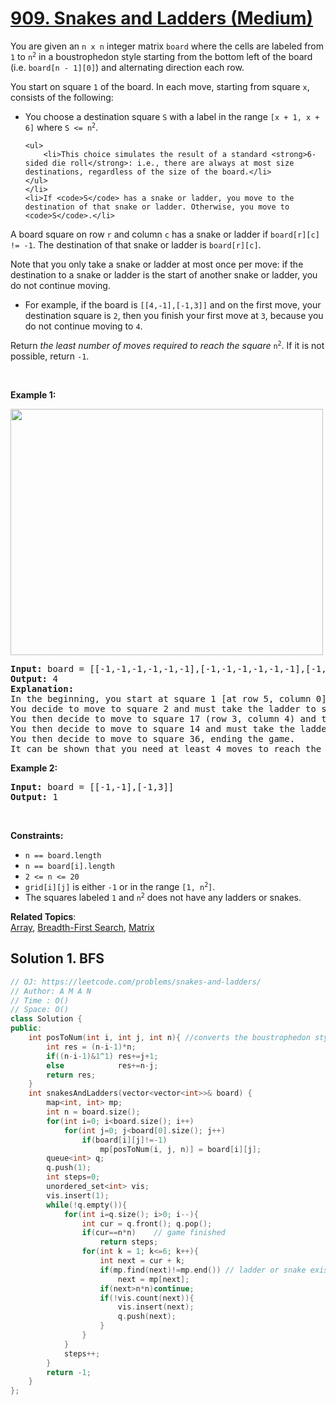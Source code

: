 # [909. Snakes and Ladders (Medium)](https://leetcode.com/problems/snakes-and-ladders/)

<p>You are given an <code>n x n</code> integer matrix <code>board</code> where the cells are labeled from <code>1</code> to <code>n<sup>2</sup></code> in a boustrophedon style starting from the bottom left of the board (i.e. <code>board[n - 1][0]</code>) and alternating direction each row.</p>

<p>You start on square <code>1</code> of the board. In each move, starting from square <code>x</code>, consists of the following:</p>

<ul>
	<li>You choose a destination square <code>S</code> with a label in the range <code>[x + 1, x + 6]</code> where <code>S &lt;= n<sup>2</sup></code>.

	<ul>
		<li>This choice simulates the result of a standard <strong>6-sided die roll</strong>: i.e., there are always at most size destinations, regardless of the size of the board.</li>
	</ul>
	</li>
	<li>If <code>S</code> has a snake or ladder, you move to the destination of that snake or ladder. Otherwise, you move to <code>S</code>.</li>
</ul>

<p>A board square on row <code>r</code> and column <code>c</code> has a snake or ladder if <code>board[r][c] != -1</code>. The destination of that snake or ladder is <code>board[r][c]</code>.</p>

<p>Note that you only take a snake or ladder at most once per move: if the destination to a snake or ladder is the start of another snake or ladder, you do not continue moving.</p>

<ul>
	<li>For example, if the board is <code>[[4,-1],[-1,3]]</code>&nbsp;and on the first move, your destination square is <code>2</code>, then you finish your first move at <code>3</code>, because you do not continue moving to <code>4</code>.</li>
</ul>

<p>Return <em>the least number of moves required to reach the square </em><code>n<sup>2</sup></code>. If it is not possible, return <code>-1</code>.</p>

<p>&nbsp;</p>
<p><strong>Example 1:</strong></p>
<img alt="" src="https://assets.leetcode.com/uploads/2018/09/23/snakes.png" style="width: 500px; height: 394px;">
<pre><strong>Input:</strong> board = [[-1,-1,-1,-1,-1,-1],[-1,-1,-1,-1,-1,-1],[-1,-1,-1,-1,-1,-1],[-1,35,-1,-1,13,-1],[-1,-1,-1,-1,-1,-1],[-1,15,-1,-1,-1,-1]]
<strong>Output:</strong> 4
<strong>Explanation:</strong> 
In the beginning, you start at square 1 [at row 5, column 0].
You decide to move to square 2 and must take the ladder to square 15.
You then decide to move to square 17 (row 3, column 4) and take the snake to square 13.
You then decide to move to square 14 and must take the ladder to square 35.
You then decide to move to square 36, ending the game.
It can be shown that you need at least 4 moves to reach the N*N-th square, so the answer is 4.
</pre>

<p><strong>Example 2:</strong></p>

<pre><strong>Input:</strong> board = [[-1,-1],[-1,3]]
<strong>Output:</strong> 1
</pre>

<p>&nbsp;</p>
<p><strong>Constraints:</strong></p>

<ul>
	<li><code>n == board.length</code></li>
	<li><code>n == board[i].length</code></li>
	<li><code>2 &lt;= n &lt;= 20</code></li>
	<li><code>grid[i][j]</code> is either <code>-1</code> or in the range <code>[1, n<sup>2</sup>]</code>.</li>
	<li>The squares labeled <code>1</code> and <code>n<sup>2</sup></code> does not have any ladders or snakes.</li>
</ul>


**Related Topics**:  
[Array](https://leetcode.com/tag/array/), [Breadth-First Search](https://leetcode.com/tag/breadth-first-search/), [Matrix](https://leetcode.com/tag/matrix/)

## Solution 1. BFS

```cpp
// OJ: https://leetcode.com/problems/snakes-and-ladders/
// Author: A M A N
// Time : O()
// Space: O()
class Solution {
public:
    int posToNum(int i, int j, int n){ //converts the boustrophedon style index to 1D index
        int res = (n-i-1)*n;
        if((n-i-1)&1^1) res+=j+1;
        else            res+=n-j;
        return res;
    }    
    int snakesAndLadders(vector<vector<int>>& board) {
        map<int, int> mp;
        int n = board.size();
        for(int i=0; i<board.size(); i++)
            for(int j=0; j<board[0].size(); j++)
                if(board[i][j]!=-1)
                    mp[posToNum(i, j, n)] = board[i][j];
        queue<int> q;
        q.push(1);
        int steps=0;
        unordered_set<int> vis;
        vis.insert(1);
        while(!q.empty()){
            for(int i=q.size(); i>0; i--){
                int cur = q.front(); q.pop();
                if(cur==n*n)    // game finished
                    return steps; 
                for(int k = 1; k<=6; k++){
                    int next = cur + k;
                    if(mp.find(next)!=mp.end()) // ladder or snake exist at the pos
                        next = mp[next];
                    if(next>n*n)continue;
                    if(!vis.count(next)){
                        vis.insert(next);
                        q.push(next);
                    }
                }
            }
            steps++;
        }
        return -1;
    }
};
```